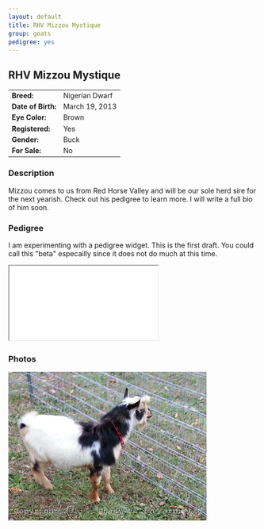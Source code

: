 ```yaml
---
layout: default
title: RHV Mizzou Mystique
group: goats
pedigree: yes
---
```


## RHV Mizzou Mystique
| | |
|:---|:---
|**Breed:**|Nigerian Dwarf
|**Date of Birth:**|March 19, 2013
|**Eye Color:**|Brown
|**Registered:**|Yes
|**Gender:**|Buck
|**For Sale:**|No

### Description

Mizzou comes to us from Red Horse Valley and will be our sole herd sire for the next yearish. 
Check out his pedigree to learn more. I will write a full bio of him soon. 

### Pedigree

I am experimenting with a pedigree widget. This is the first draft. You could call this "beta" 
especailly since it does not do much at this time.

<iframe src="/goats/pedigree.html" marginwidth="0" marginheight="0" scrolling="no"></iframe>

### Photos

<img src="/images/goats/RHV_Mizzou_Mystique/1.jpg" alt="Image of RHV Mizzou Mystique" class="pic"/>

